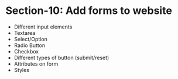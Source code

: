 # Section-10: Add forms to website

- Different input elements
- Textarea
- Select/Option
- Radio Button
- Checkbox
- Different types of button (submit/reset)
- Attributes on form
- Styles
